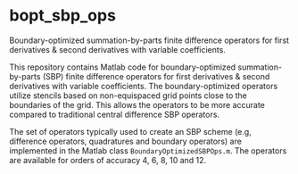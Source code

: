 # bopt_sbp_ops
Boundary-optimized summation-by-parts finite difference operators for first derivatives &amp; second derivatives with variable coefficients.

This repository contains Matlab code for boundary-optimized summation-by-parts (SBP) finite difference operators for first derivatives &amp; second derivatives with variable coefficients. The boundary-optimized operators utilize stencils based on non-equispaced grid points close to the boundaries of the grid. This allows the operators to be more accurate compared to traditional central difference SBP operators.

The set of operators typically used to create an SBP scheme (e.g, difference operators, quadratures and boundary operators) are implemented in the Matlab class `BoundaryOptimizedSBPOps.m`. The operators are available for orders of accuracy 4, 6, 8, 10 and 12.
